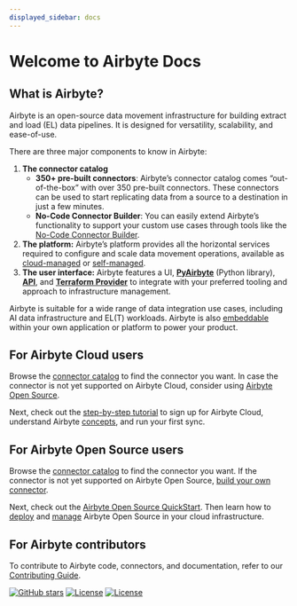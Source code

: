 ```yaml
---
displayed_sidebar: docs
---
```


# Welcome to Airbyte Docs

## What is Airbyte?

Airbyte is an open-source data movement infrastructure for building extract and load (EL) data
pipelines. It is designed for versatility, scalability, and ease-of-use.

There are three major components to know in Airbyte:

1. **The connector catalog**
   - **350+ pre-built connectors**: Airbyte’s connector catalog comes “out-of-the-box” with over 350
     pre-built connectors. These connectors can be used to start replicating data from a source to a
     destination in just a few minutes.
   - **No-Code Connector Builder**: You can easily extend Airbyte’s functionality to support your
     custom use cases through tools like the
     [No-Code Connector Builder](https://docs.airbyte.com/connector-development/connector-builder-ui/overview).
2. **The platform:** Airbyte’s platform provides all the horizontal services required to configure
   and scale data movement operations, available as
   [cloud-managed](https://airbyte.com/product/airbyte-cloud) or
   [self-managed](https://airbyte.com/product/airbyte-enterprise).
3. **The user interface:** Airbyte features a UI,
   [**PyAirbyte**](https://docs.airbyte.com/pyairbyte) (Python library),
   [**API**](https://docs.airbyte.com/api-documentation), and
   [**Terraform Provider**](https://docs.airbyte.com/terraform-documentation) to integrate with your
   preferred tooling and approach to infrastructure management.

Airbyte is suitable for a wide range of data integration use cases, including AI data infrastructure
and EL(T) workloads. Airbyte is also [embeddable](https://airbyte.com/product/powered-by-airbyte)
within your own application or platform to power your product.

## For Airbyte Cloud users

Browse the [connector catalog](/integrations/) to find the connector you want. In case the connector
is not yet supported on Airbyte Cloud, consider using
[Airbyte Open Source](#for-airbyte-open-source-users).

Next, check out the [step-by-step tutorial](/using-airbyte/getting-started) to sign up for Airbyte
Cloud, understand Airbyte [concepts](/using-airbyte/core-concepts), and run your first sync.

## For Airbyte Open Source users

Browse the [connector catalog](/integrations/) to find the connector you want. If the connector is
not yet supported on Airbyte Open Source, [build your own connector](/connector-development/).

Next, check out the [Airbyte Open Source QuickStart](/quickstart/deploy-airbyte). Then learn how to
[deploy](/deploying-airbyte/local-deployment) and [manage](/operator-guides/upgrading-airbyte)
Airbyte Open Source in your cloud infrastructure.

## For Airbyte contributors

To contribute to Airbyte code, connectors, and documentation, refer to our
[Contributing Guide](/contributing-to-airbyte/).

[![GitHub stars](https://img.shields.io/github/stars/airbytehq/airbyte?style=social&label=Star&maxAge=2592000)](https://GitHub.com/airbytehq/airbyte/stargazers/)
[![License](https://img.shields.io/static/v1?label=license&message=MIT&color=brightgreen)](https://github.com/airbytehq/airbyte/tree/a9b1c6c0420550ad5069aca66c295223e0d05e27/LICENSE/README.md)
[![License](https://img.shields.io/static/v1?label=license&message=ELv2&color=brightgreen)](https://github.com/airbytehq/airbyte/tree/a9b1c6c0420550ad5069aca66c295223e0d05e27/LICENSE/README.md)
